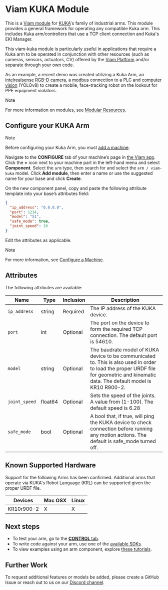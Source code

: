 # Viam KUKA Module

This is a [Viam module](https://docs.viam.com/manage/configuration/#modules) for [KUKA](https://www.kuka.com/en-us)'s family of industrial arms. This module provides a general framework for operating any compatible Kuka arm. This includes Kuka arm/controllers that use a TCP client connection and Kuka's EKI Manager.

This viam-kuka module is particularly useful in applications that require a Kuka arm to be operated in conjunction with other resources (such as cameras, sensors, actuators, CV) offered by the [Viam Platform](https://www.viam.com/) and/or separate through your own code. 

As an example, a recent demo was created utilizing a Kuka Arm, an [intelrealsense RGB-D camera](https://app.viam.com/module/viam/realsense), a [modbus](https://app.viam.com/module/viam-soleng/viam-modbus) connection to a PLC and [computer vision](https://docs.viam.com/ml/vision/) (YOLOv8) to create a mobile, face-tracking robot on the lookout for PPE equipment violators. 

> [!NOTE]
> For more information on modules, see [Modular Resources](https://docs.viam.com/registry/#modular-resources).

## Configure your KUKA Arm

> [!NOTE]
> Before configuring your Kuka Arm, you must [add a machine](https://docs.viam.com/fleet/machines/#add-a-new-machine).

Navigate to the **CONFIGURE** tab of your machine’s page in [the Viam app](https://app.viam.com/). Click the **+** icon next to your machine part in the left-hand menu and select **Component**. Select the `arm` type, then search for and select the `arm / viam-kuka` model. Click **Add module**, then enter a name or use the suggested name for your base and click **Create**.

On the new component panel, copy and paste the following attribute template into your base’s attributes field:

```json
{
  "ip_address": "0.0.0.0",
  "port": 1234,
  "model": "S1",
  "safe_mode": true,
  "joint_speed": 10
}
```

Edit the attributes as applicable.

> [!NOTE]
> For more information, see [Configure a Machine](https://docs.viam.com/build/configure/).

## Attributes

The following attributes are available:

| Name | Type | Inclusion | Description |
| ---- | ---- | --------- | ----------- |
| `ip_address` | string | Required | The IP address of the KUKA device.  |
| `port` | int | Optional | The port on the device to form the required TCP connection. The default port is 54610.  |
| `model` | string | Optional | The baudrate model of KUKA device to be communicated to. This is also used in order to load the proper URDF file for geometric and kinematic data. The default model is KR10 R900-2.  |
| `joint_speed` | float64 | Optional | Sets the speed of the joints. A value from (1-100). The default speed is 6.28  |
| `safe_mode` | bool | Optional | A bool that, if true, will ping the KUKA device to check connection before running any motion actions. The default is safe_mode turned off. |

## Known Supported Hardware

Support for the following Arms has been confirmed. Additional arms that operate via KUKA's Robot Language (KRL) can be supported given the proper URDF file.

| Devices             | Mac OSX |  Linux  |
|---------------------|---------|---------|
| KR10r900-2          |    X    |    X    | 

## Next steps

- To test your arm, go to the [**CONTROL** tab](https://docs.viam.com/fleet/machines/#control).
- To write code against your arm, use one of the [available SDKs](https://docs.viam.com/program/).
- To view examples using an arm component, explore [these tutorials](https://docs.viam.com/tutorials/).

## Further Work

To request additional features or models be added, please create a GitHub Issue or reach out to us on our [Discord channel](https://discord.com/channels/1083489952408539288). 
